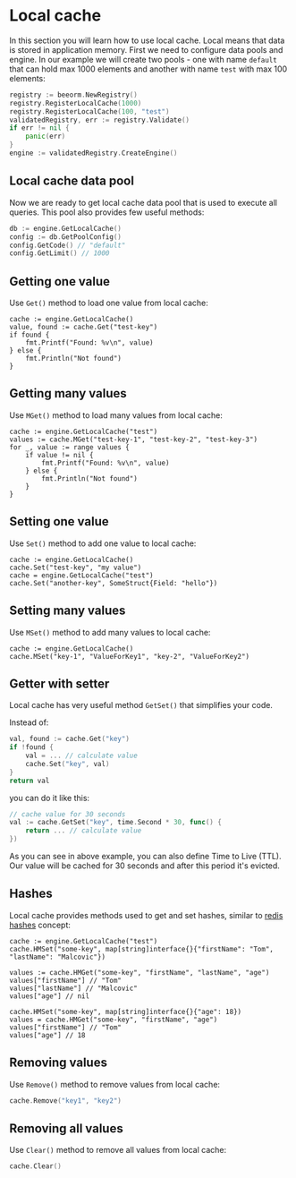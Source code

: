 # Local cache

In this section you will learn how to use local cache.
Local means that data is stored in application memory.
First we need to configure data pools and engine. In our example
we will create two pools - one with name `default` that can hold max 1000 elements
and another with name `test` with max 100 elements:

```go
registry := beeorm.NewRegistry()
registry.RegisterLocalCache(1000)
registry.RegisterLocalCache(100, "test")
validatedRegistry, err := registry.Validate()
if err != nil {
    panic(err)
}
engine := validatedRegistry.CreateEngine()
```

## Local cache data pool

Now we are ready to get local cache data pool that is used to execute all queries.
This pool also provides few useful methods:

```go
db := engine.GetLocalCache()
config := db.GetPoolConfig()
config.GetCode() // "default"
config.GetLimit() // 1000
```

## Getting one value

Use ``Get()`` method to load one value from local cache:

```go{2}
cache := engine.GetLocalCache()
value, found := cache.Get("test-key")
if found {
    fmt.Printf("Found: %v\n", value)
} else {
    fmt.Println("Not found")
}
```

## Getting many values

Use ``MGet()`` method to load many values from local cache:

```go{2}
cache := engine.GetLocalCache("test")
values := cache.MGet("test-key-1", "test-key-2", "test-key-3")
for _, value := range values {
    if value != nil {
        fmt.Printf("Found: %v\n", value)
    } else {
        fmt.Println("Not found")
    }
}
```

## Setting one value

Use ``Set()`` method to add one value to local cache:

```go{2,4}
cache := engine.GetLocalCache()
cache.Set("test-key", "my value")
cache = engine.GetLocalCache("test")
cache.Set("another-key", SomeStruct{Field: "hello"})
```

## Setting many values

Use ``MSet()`` method to add many values to local cache:

```go{2,4}
cache := engine.GetLocalCache()
cache.MSet("key-1", "ValueForKey1", "key-2", "ValueForKey2")
```

## Getter with setter

Local cache has very useful method `GetSet()` that
simplifies your code. 

Instead of:

```go
val, found := cache.Get("key")
if !found {
    val = ... // calculate value
    cache.Set("key", val)
}
return val
```

you can do it like this:

```go
// cache value for 30 seconds
val := cache.GetSet("key", time.Second * 30, func() {
    return ... // calculate value
})
```

As you can see in above example, you can also define Time to Live (TTL). 
Our value will be cached for 30 seconds and after this period it's evicted.


## Hashes

Local cache provides methods used to get and set hashes, similar
to [redis hashes](https://redis.io/topics/data-types#hashes) concept:

```go{2,4,9,10}
cache := engine.GetLocalCache("test")
cache.HMSet("some-key", map[string]interface{}{"firstName": "Tom", "lastName": "Malcovic"})

values := cache.HMGet("some-key", "firstName", "lastName", "age")
values["firstName"] // "Tom"
values["lastName"] // "Malcovic"
values["age"] // nil

cache.HMSet("some-key", map[string]interface{}{"age": 18})
values = cache.HMGet("some-key", "firstName", "age")
values["firstName"] // "Tom"
values["age"] // 18
```

## Removing values

Use ``Remove()`` method to remove values from local cache:

```go
cache.Remove("key1", "key2")
```


## Removing all values

Use ``Clear()`` method to remove all values from local cache:

```go
cache.Clear()
```
